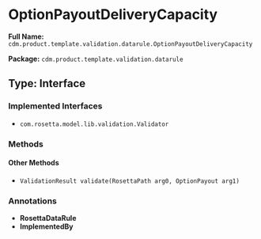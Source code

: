 # OptionPayoutDeliveryCapacity

**Full Name:** `cdm.product.template.validation.datarule.OptionPayoutDeliveryCapacity`

**Package:** `cdm.product.template.validation.datarule`

## Type: Interface

### Implemented Interfaces

- `com.rosetta.model.lib.validation.Validator`

### Methods

#### Other Methods

- `ValidationResult validate(RosettaPath arg0, OptionPayout arg1)`

### Annotations

- **RosettaDataRule**
- **ImplementedBy**


